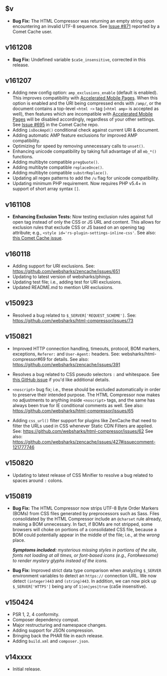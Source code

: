 ## $v

- **Bug Fix:** The HTML Compressor was returning an empty string upon encountering an invalid UTF-8 sequence. See [Issue #871](https://github.com/websharks/comet-cache/issues/871) reported by a Comet Cache user.

## v161208

- **Bug Fix:** Undefined variable `$caSe_insensitive`, corrected in this release.

## v161207

- Adding new config option: `amp_exclusions_enable` (default is enabled). This improves compatibility with [Accelerated Mobile Pages](https://www.ampproject.org/). When this option is enabled and the URI being compressed ends with `/amp/`, or the document contains a top-level `<html ⚡>` tag (`<html amp>` is accepted as well), then features which are incompatible with [Accelerated Mobile Pages](https://www.ampproject.org/) will be disabled accordingly, regardless of your other settings. See [Issue #695](https://github.com/websharks/comet-cache/issues/695) in the Comet Cache repo.
- Adding `isDocAmpd()` conditional check against current URI & document.
- Adding automatic AMP feature exclusions for improved AMP compatibility.
- Optimizing for speed by removing unnecessary calls to `unset()`.
- Enhancing unicode compatibility by taking full advantage of all `mb_*()` functions.
- Adding multibyte compatible `pregQuote()`.
- Adding multibyte compatible `replaceOnce()`.
- Adding multibyte compatible `substrReplace()`.
- Updating all regex patterns to add the `/u` flag for unicode compatibility.
- Updating minimum PHP requirement. Now requires PHP v5.4+ in support of short array syntax `[]`.

## v161108

- **Enhancing Exclusion Tests:** Now testing exclusion rules against full open tag instead of only the CSS or JS URL and content. This allows for exclusion rules that exclude CSS or JS based on an opening tag attribute; e.g., `<style id='rs-plugin-settings-inline-css'`. See also: [this Comet Cache issue](https://github.com/websharks/comet-cache/issues/614).

## v160118

- Adding support for URI exclusions. See: https://github.com/websharks/zencache/issues/651
- Updating to latest version of websharks/phings.
- Updating test file; i.e., adding test for URI exclusions.
- Updated README.md to mention URI exclusions.

## v150923

- Resolved a bug related to `$_SERVER['REQUEST_SCHEME']`. See: https://github.com/websharks/html-compressor/issues/73

## v150821

- Improved HTTP connection handling, timeouts, protocol, BOM markers, exceptions, `Referer:` and `User-Agent:` headers. See: websharks/html-compressor#69 for details. See also: https://github.com/websharks/zencache/issues/391

- Resolves a bug related to CSS pseudo selectors `:` and whitespace. See [this GitHub issue](https://github.com/websharks/html-compressor/issues/66) if you'd like additional details.

- `<noscript>` bug fix; i.e., these should be excluded automatically in order to preserve their intended purpose. The HTML Compressor now makes no adjustments to anything inside `<noscript>` tags, and the same has always been true for IE conditional comments as well. See also: https://github.com/websharks/html-compressor/issues/65

- Adding `css_url()` filter support for plugins like ZenCache that need to filter the URLs used in CSS whenever Static CDN Filters are applied. See: https://github.com/websharks/html-compressor/issues/62 See also: https://github.com/websharks/zencache/issues/427#issuecomment-121777746

## v150820

- Updating to latest release of CSS Minifier to resolve a bug related to spaces around `:` colons.

## v150819

- **Bug Fix:** The HTML Compressor now strips UTF-8  Byte Order Markers (BOMs) from CSS files generated by preprocessors such as Sass. Files consolidated by the HTML Compressor include an `@charset` rule already, making a BOM unnecessary. In fact, if BOMs are not stripped, some browsers will choke on portions of a consolidated CSS file, because a BOM could potentially appear in the middle of the file; i.e., at the _wrong_ place.

  _**Symptoms included:** mysterious missing styles in portions of the site, fonts not loading at all times, or font-based icons (e.g., FontAwesome) to render mystery glyphs instead of the icons._
- **Bug Fix:** Improved strict data type comparison when analyzing `$_SERVER` environment variables to detect an `https://` connection URL. We now detect `(integer)443` and `(string)443`. In addition, we can now pick up `$_SERVER['HTTPS']` being any of `1|on|yes|true` (caSe insensitive).

## v150424

- PSR 1, 2, 4 conformity.
- Composer dependency compat.
- Major restructuring and namespace changes.
- Adding support for JSON compression.
- Bringing back the PHAR file in each release.
- Adding `build.xml` and `composer.json`.

## v14xxxx

- Initial release.

